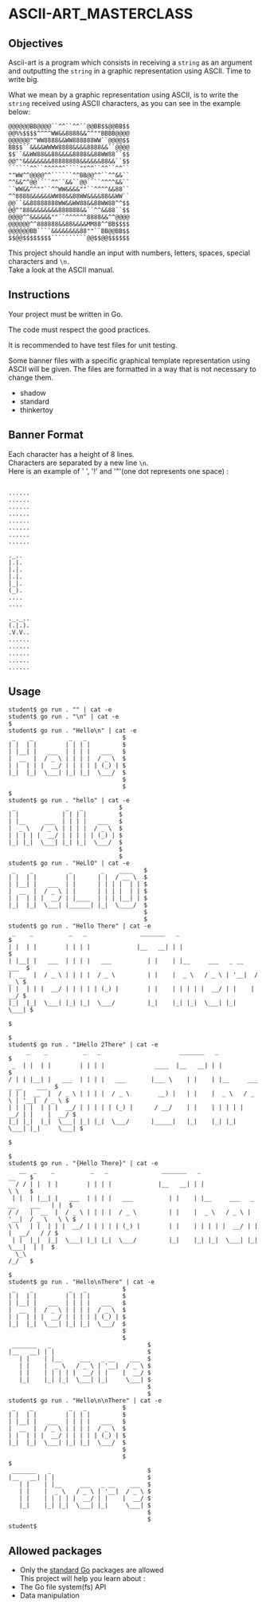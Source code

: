 # ASCII-ART_MASTERCLASS

## Objectives
Ascii-art is a program which consists in receiving a ```string``` as an argument and outputting the ```string``` in a graphic representation using ASCII. Time to write big.    
     
What we mean by a graphic representation using ASCII, is to write the ```string``` received using ASCII characters, as you can see in the example below:    
```
@@@@@@BB@@@@``^^``^^``@@BB$$@@BB$$
@@%%$$$$^^^^WW&&8888&&^^""BBBB@@@@
@@@@@@""WW8888&&WW888888WW``@@@@$$
BB$$``&&&&WWWW8888&&&&8888&&``@@@@
$$``&&WW88&&88&&&&8888&&88WW88``$$
@@""&&&&&&&&88888888&&&&&&88&&``$$
``````^^``^^^^^^````""^^``^^``^^``
""WW^^@@@@^^``````^^BB@@^^``^^&&``
^^&&^^@@````^^``&&``@@````^^^^&&``
``WW&&^^""``^^WW&&&&""``^^^^&&88``
^^8888&&&&&&WW88&&88WW&&&&88&&WW``
@@``&&88888888WW&&WW88&&88WW88^^$$
@@""88&&&&&&&&888888&&``^^&&88``$$
@@@@^^&&&&&&""``^^^^^^8888&&^^@@@@
@@@@@@^^888888&&88&&&&MM88^^BB$$$$
@@@@@@BB````&&&&&&&&88""``BB@@BB$$
$$@@$$$$$$$$``````````@@$$@@$$$$$$
```
This project should handle an input with numbers, letters, spaces, special characters and ```\n.```            
Take a look at the ASCII manual.        
## Instructions          
Your project must be written in Go.
          
The code must respect the good practices.
          
It is recommended to have test files for unit testing.
          
Some banner files with a specific graphical template representation using ASCII will be given. The files are formatted in a way that is not necessary to change them.          
- shadow         
- standard            
- thinkertoy               
## Banner Format              
Each character has a height of 8 lines.           
Characters are separated by a new line ```\n```.            
Here is an example of ' ', '!' and '"'(one dot represents one space) :               
```

......
......
......
......
......
......
......
......

._..
|.|.
|.|.
|.|.
|_|.
(_).
....
....

._._..
(.|.).
.V.V..
......
......
......
......
......

```
## Usage       
```
student$ go run . "" | cat -e
student$ go run . "\n" | cat -e
$
student$ go run . "Hello\n" | cat -e
 _    _          _   _          $
| |  | |        | | | |         $
| |__| |   ___  | | | |   ___   $
|  __  |  / _ \ | | | |  / _ \  $
| |  | | |  __/ | | | | | (_) | $
|_|  |_|  \___| |_| |_|  \___/  $
                                $
                                $
$
student$ go run . "hello" | cat -e
 _              _   _          $
| |            | | | |         $
| |__     ___  | | | |   ___   $
|  _ \   / _ \ | | | |  / _ \  $
| | | | |  __/ | | | | | (_) | $
|_| |_|  \___| |_| |_|  \___/  $
                               $
                               $
student$ go run . "HeLlO" | cat -e
 _    _          _        _    ____   $
| |  | |        | |      | |  / __ \  $
| |__| |   ___  | |      | | | |  | | $
|  __  |  / _ \ | |      | | | |  | | $
| |  | | |  __/ | |____  | | | |__| | $
|_|  |_|  \___| |______| |_|  \____/  $
                                      $
                                      $
student$ go run . "Hello There" | cat -e
 _    _          _   _               _______   _                           $
| |  | |        | | | |             |__   __| | |                          $
| |__| |   ___  | | | |   ___          | |    | |__     ___   _ __    ___  $
|  __  |  / _ \ | | | |  / _ \         | |    |  _ \   / _ \ | '__|  / _ \ $
| |  | | |  __/ | | | | | (_) |        | |    | | | | |  __/ | |    |  __/ $
|_|  |_|  \___| |_| |_|  \___/         |_|    |_| |_|  \___| |_|     \___| $
                                                                           $
                                                                           $
student$ go run . "1Hello 2There" | cat -e
     _    _          _   _                      _______   _                           $
 _  | |  | |        | | | |              ____  |__   __| | |                          $
/ | | |__| |   ___  | | | |   ___       |___ \    | |    | |__     ___   _ __    ___  $
| | |  __  |  / _ \ | | | |  / _ \        __) |   | |    |  _ \   / _ \ | '__|  / _ \ $
| | | |  | | |  __/ | | | | | (_) |      / __/    | |    | | | | |  __/ | |    |  __/ $
|_| |_|  |_|  \___| |_| |_|  \___/      |_____|   |_|    |_| |_|  \___| |_|     \___| $
                                                                                      $
                                                                                      $
student$ go run . "{Hello There}" | cat -e
   __  _    _          _   _               _______   _                           __    $
  / / | |  | |        | | | |             |__   __| | |                          \ \   $
 | |  | |__| |   ___  | | | |   ___          | |    | |__     ___   _ __    ___   | |  $
/ /   |  __  |  / _ \ | | | |  / _ \         | |    |  _ \   / _ \ | '__|  / _ \   \ \ $
\ \   | |  | | |  __/ | | | | | (_) |        | |    | | | | |  __/ | |    |  __/   / / $
 | |  |_|  |_|  \___| |_| |_|  \___/         |_|    |_| |_|  \___| |_|     \___|  | |  $
  \_\                                                                            /_/   $
                                                                                       $
student$ go run . "Hello\nThere" | cat -e
 _    _          _   _          $
| |  | |        | | | |         $
| |__| |   ___  | | | |   ___   $
|  __  |  / _ \ | | | |  / _ \  $
| |  | | |  __/ | | | | | (_) | $
|_|  |_|  \___| |_| |_|  \___/  $
                                $
                                $
 _______   _                           $
|__   __| | |                          $
   | |    | |__     ___   _ __    ___  $
   | |    |  _ \   / _ \ | '__|  / _ \ $
   | |    | | | | |  __/ | |    |  __/ $
   |_|    |_| |_|  \___| |_|     \___| $
                                       $
                                       $
student$ go run . "Hello\n\nThere" | cat -e
 _    _          _   _          $
| |  | |        | | | |         $
| |__| |   ___  | | | |   ___   $
|  __  |  / _ \ | | | |  / _ \  $
| |  | | |  __/ | | | | | (_) | $
|_|  |_|  \___| |_| |_|  \___/  $
                                $
                                $
$
 _______   _                           $
|__   __| | |                          $
   | |    | |__     ___   _ __    ___  $
   | |    |  _ \   / _ \ | '__|  / _ \ $
   | |    | | | | |  __/ | |    |  __/ $
   |_|    |_| |_|  \___| |_|     \___| $
                                       $
                                       $
student$
```

## Allowed packages
   - Only the [standard Go](https://pkg.go.dev/std) packages are allowed      
This project will help you learn about :          
   - The Go file system(fs) API       
   - Data manipulation      

